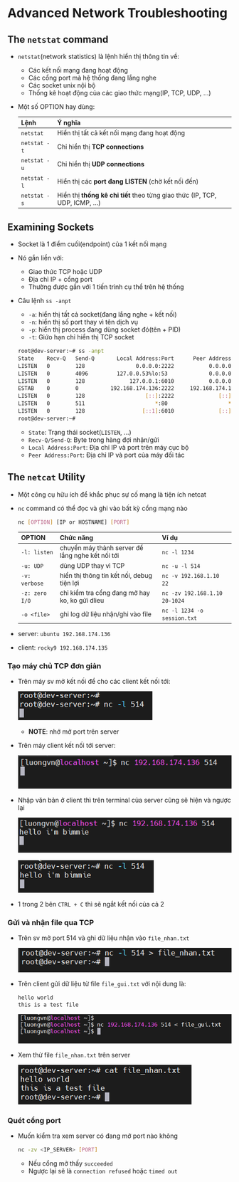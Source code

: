 # Advanced Network Troubleshooting
## The `netstat` command
- `netstat`(network statistics) là lệnh hiển thị thông tin về:
  - Các kết nối mạng đang hoạt động
  - Các cổng port mà hệ thống đang lắng nghe
  - Các socket unix nội bộ
  - Thống kê hoạt động của các giao thức mạng(IP, TCP, UDP, ...)

- Một số OPTION hay dùng:

  | Lệnh         | Ý nghĩa                                                                    |
  | ------------ | -------------------------------------------------------------------------- |
  | `netstat`    | Hiển thị tất cả kết nối mạng đang hoạt động                                |
  | `netstat -t` | Chỉ hiển thị **TCP connections**                                           |
  | `netstat -u` | Chỉ hiển thị **UDP connections**                                           |
  | `netstat -l` | Hiển thị các **port đang LISTEN** (chờ kết nối đến)                        |
  | `netstat -s` | Hiển thị **thống kê chi tiết** theo từng giao thức (IP, TCP, UDP, ICMP, …) |

## Examining Sockets
- Socket là 1 điểm cuối(endpoint) của 1 kết nối mạng
- Nó gắn liền với:
  - Giao thức TCP hoặc UDP
  - Địa chỉ IP + cổng port
  - Thường được gắn với 1 tiến trình cụ thể trên hệ thống
- Câu lệnh `ss -anpt`
  - `-a`: hiển thị tất cả socket(đang lắng nghe + kết nối)
  - `-n`: hiển thị số port thay vì tên dịch vụ
  - `-p`: hiển thị process đang dùng socket đó(tên + PID)
  - `-t`: Giứo hạn chỉ hiển thị TCP socket

  ```bash
  root@dev-server:~# ss -anpt
  State    Recv-Q   Send-Q       Local Address:Port      Peer Address:Port    Process
  LISTEN   0        128                0.0.0.0:2222           0.0.0.0:*        users:(("sshd",pid=1219,fd=3))
  LISTEN   0        4096         127.0.0.53%lo:53             0.0.0.0:*        users:(("systemd-resolve",pid=1086,fd=13))
  LISTEN   0        128              127.0.0.1:6010           0.0.0.0:*        users:(("sshd",pid=2297,fd=11))
  ESTAB    0        0          192.168.174.136:2222     192.168.174.1:59763    users:(("sshd",pid=2297,fd=4),("sshd",pid=2194,fd=4))
  LISTEN   0        128                   [::]:2222              [::]:*        users:(("sshd",pid=1219,fd=4))
  LISTEN   0        511                      *:80                   *:*        users:(("apache2",pid=1228,fd=4),("apache2",pid=1227,fd=4),("apache2",pid=1226,fd=4))
  LISTEN   0        128                  [::1]:6010              [::]:*        users:(("sshd",pid=2297,fd=10))
  root@dev-server:~#
  ```


  - `State`: Trạng thái socket(`LISTEN`, ...)
  - `Recv-Q/Send-Q`: Byte trong hàng đợi nhận/gửi
  - `Local Address:Port`: Địa chỉ IP và port trên máy cục bộ
  - `Peer Address:Port`: Địa chỉ IP và port của máy đối tác


## The `netcat` Utility
- Một công cụ hữu ích để khắc phục sự cố mạng là tiện ích netcat
- `nc` command có thể đọc và ghi vào bất kỳ cổng mạng nào

  ```bash
  nc [OPTION] [IP or HOSTNAME] [PORT]
  ```

  |OPTION|Chức năng|Ví dụ|
  |---|---|---|
  |`-l: listen`|chuyển máy thành server để lắng nghe kết nối tới|`nc -l 1234`|
  |`-u: UDP`|dùng UDP thay vì TCP|`nc -u -l 514`|
  |`-v: verbose`|hiển thị thông tin kết nối, debug tiện lợi|`nc -v 192.168.1.10 22`|
  |`-z: zero I/O`|chỉ kiểm tra cổng đang mở hay ko, ko gửi dlieu|`nc -zv 192.168.1.10 20-1024`|
  |`-o <file>`|ghi log dữ liệu nhận/ghi vào file|`nc -l 1234 -o session.txt`|

- server: `ubuntu 192.168.174.136`
- client: `rocky9 192.168.174.135`

### Tạo máy chủ TCP đơn giản

- Trên máy sv mở kết nối để cho các client kết nối tới:

  ![alt text](../images/8_4_01.png)

  - **NOTE**: nhớ mở port trên server
- Trên máy client kết nối tới server:

  ![alt text](../images/8_4_02.png)

- Nhập văn bản ở client thì trên terminal của server cũng sẽ hiện và ngược lại

  ![alt text](../images/8_4_03.png)

  ![alt text](../images/8_4_04.png)

- 1 trong 2 bên `CTRL + C` thì sẽ ngắt kết nối của cả 2

### Gửi và nhận file qua TCP
- Trên sv mở port 514 và ghi dữ liệu nhận vào `file_nhan.txt`

  ![alt text](../images/8_4_06.png)

- Trên client gửi dữ liệu từ file `file_gui.txt` với nội dung là:

  ```vim
  hello world
  this is a test file
  ```

  ![alt text](../images/8_4_05.png)

- Xem thừ file `file_nhan.txt` trên server

  ![alt text](../images/8_4_07.png)


### Quét cổng port
- Muốn kiểm tra xem server có đang mở port nào không

  ```bash
  nc -zv <IP_SERVER> [PORT]
  ```

  - Nếu cổng mở thấy `succeeded`
  - Ngược lại sẽ là `connection refused` hoặc `timed out`